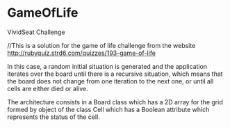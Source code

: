 # GameOfLife
VividSeat Challenge

//This is a solution for the game of life challenge from the website http://rubyquiz.strd6.com/quizzes/193-game-of-life

In this case, a random initial situation is generated and the application iterates over the board until there is a recursive situation,
which means that the board does not change from one iteration to the next one, or until all cells are either died or alive.

The architecture consists in a Board class which has a 2D array for the grid formed by object of the class Cell which has a Boolean
attribute which represents the status of the cell.

